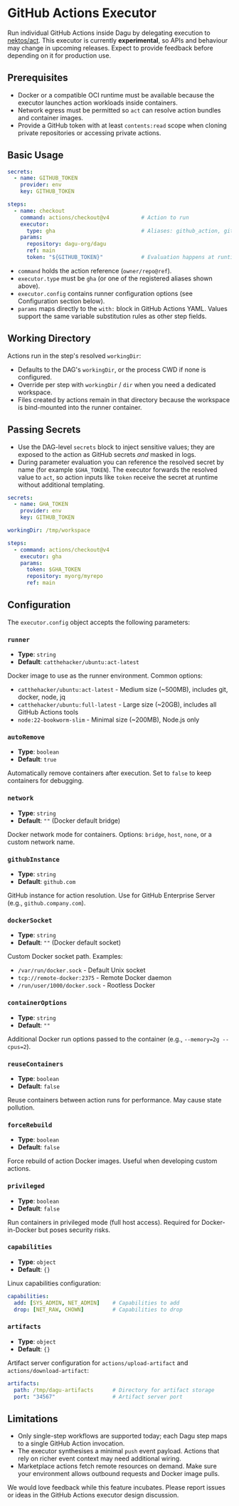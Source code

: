 # GitHub Actions Executor

Run individual GitHub Actions inside Dagu by delegating execution to [nektos/act](https://github.com/nektos/act). This executor is currently **experimental**, so APIs and behaviour may change in upcoming releases. Expect to provide feedback before depending on it for production use.

## Prerequisites

- Docker or a compatible OCI runtime must be available because the executor launches action workloads inside containers.
- Network egress must be permitted so `act` can resolve action bundles and container images.
- Provide a GitHub token with at least `contents:read` scope when cloning private repositories or accessing private actions.

## Basic Usage

```yaml
secrets:
  - name: GITHUB_TOKEN
    provider: env
    key: GITHUB_TOKEN

steps:
  - name: checkout
    command: actions/checkout@v4          # Action to run
    executor:
      type: gha                           # Aliases: github_action, github-action
    params:
      repository: dagu-org/dagu
      ref: main
      token: "${GITHUB_TOKEN}"            # Evaluation happens at runtime
```

- `command` holds the action reference (`owner/repo@ref`).
- `executor.type` must be `gha` (or one of the registered aliases shown above).
- `executor.config` contains runner configuration options (see Configuration section below).
- `params` maps directly to the `with:` block in GitHub Actions YAML. Values support the same variable substitution rules as other step fields.

## Working Directory

Actions run in the step's resolved `workingDir`:

- Defaults to the DAG's `workingDir`, or the process CWD if none is configured.
- Override per step with `workingDir` / `dir` when you need a dedicated workspace.
- Files created by actions remain in that directory because the workspace is bind-mounted into the runner container.

## Passing Secrets

- Use the DAG-level `secrets` block to inject sensitive values; they are exposed to the action as GitHub secrets _and_ masked in logs.
- During parameter evaluation you can reference the resolved secret by name (for example `$GHA_TOKEN`). The executor forwards the resolved value to `act`, so action inputs like `token` receive the secret at runtime without additional templating.

```yaml
secrets:
  - name: GHA_TOKEN
    provider: env
    key: GITHUB_TOKEN

workingDir: /tmp/workspace

steps:
  - command: actions/checkout@v4
    executor: gha
    params:
      token: $GHA_TOKEN
      repository: myorg/myrepo
      ref: main
```

## Configuration

The `executor.config` object accepts the following parameters:

### `runner`

- **Type**: `string`
- **Default**: `catthehacker/ubuntu:act-latest`

Docker image to use as the runner environment. Common options:
- `catthehacker/ubuntu:act-latest` - Medium size (~500MB), includes git, docker, node, jq
- `catthehacker/ubuntu:full-latest` - Large size (~20GB), includes all GitHub Actions tools
- `node:22-bookworm-slim` - Minimal size (~200MB), Node.js only

### `autoRemove`

- **Type**: `boolean`
- **Default**: `true`

Automatically remove containers after execution. Set to `false` to keep containers for debugging.

### `network`

- **Type**: `string`
- **Default**: `""` (Docker default bridge)

Docker network mode for containers. Options: `bridge`, `host`, `none`, or a custom network name.

### `githubInstance`

- **Type**: `string`
- **Default**: `github.com`

GitHub instance for action resolution. Use for GitHub Enterprise Server (e.g., `github.company.com`).

### `dockerSocket`

- **Type**: `string`
- **Default**: `""` (Docker default socket)

Custom Docker socket path. Examples:
- `/var/run/docker.sock` - Default Unix socket
- `tcp://remote-docker:2375` - Remote Docker daemon
- `/run/user/1000/docker.sock` - Rootless Docker

### `containerOptions`

- **Type**: `string`
- **Default**: `""`

Additional Docker run options passed to the container (e.g., `--memory=2g --cpus=2`).

### `reuseContainers`

- **Type**: `boolean`
- **Default**: `false`

Reuse containers between action runs for performance. May cause state pollution.

### `forceRebuild`

- **Type**: `boolean`
- **Default**: `false`

Force rebuild of action Docker images. Useful when developing custom actions.

### `privileged`

- **Type**: `boolean`
- **Default**: `false`

Run containers in privileged mode (full host access). Required for Docker-in-Docker but poses security risks.

### `capabilities`

- **Type**: `object`
- **Default**: `{}`

Linux capabilities configuration:

```yaml
capabilities:
  add: [SYS_ADMIN, NET_ADMIN]    # Capabilities to add
  drop: [NET_RAW, CHOWN]         # Capabilities to drop
```

### `artifacts`

- **Type**: `object`
- **Default**: `{}`

Artifact server configuration for `actions/upload-artifact` and `actions/download-artifact`:

```yaml
artifacts:
  path: /tmp/dagu-artifacts      # Directory for artifact storage
  port: "34567"                  # Artifact server port
```

## Limitations

- Only single-step workflows are supported today; each Dagu step maps to a single GitHub Action invocation.
- The executor synthesises a minimal `push` event payload. Actions that rely on richer event context may need additional wiring.
- Marketplace actions fetch remote resources on demand. Make sure your environment allows outbound requests and Docker image pulls.

We would love feedback while this feature incubates. Please report issues or ideas in the GitHub Actions executor design discussion.
